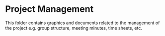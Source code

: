 # Project Management

This folder contains graphics and documents related to the management of the project e.g. group structure, meeting minutes, time sheets, etc.
